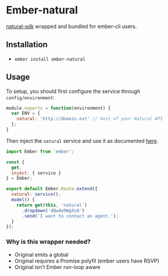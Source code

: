 # Ember-natural

[natural-sdk](https://github.com/olivierlesnicki/natural-sdk) wrapped and bundled for ember-cli users.

## Installation

* `ember install ember-natural`

## Usage

To setup, you should first configure the service through `config/environment`:
```js
module.exports = function(environment) {
  var ENV = {
    natural: 'http://domain.ext' // Host of your Natural API
  };
}
```

Then inject the `natural` service and use it as documented [here](https://github.com/olivierlesnicki/).
```js
import Ember from 'ember';

const {
  get,
  inject: { service }
} = Ember;

export default Ember.Route.extend({
  natural: service(),
  model() {
    return get(this, 'natural')
      .dropdown('dQw4w9WgXcQ')
      .send('I want to contact an agent.');
  }
});
```

### Why is this wrapper needed?

* Original emits a global
* Original requires a Promise polyfil (ember users have RSVP)
* Original isn't Ember run-loop aware
